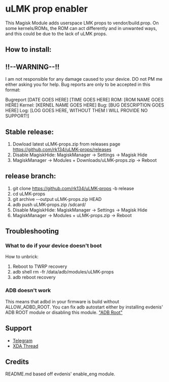 # uLMK prop enabler

This Magisk Module adds userspace LMK props to vendor/build.prop. On some kernels/ROMs, the ROM can act differently
and in unwanted ways, and this could be due to the lack of uLMK props.

## How to install:

## !!--WARNING--!!
I am not responsible for any damage caused to your device.
DO not PM me either asking you for help. 
Bug reports are only to be accepted in this format:

Bugreport [DATE GOES HERE] [TIME GOES HERE]
ROM: [ROM NAME GOES HERE]
Kernel: [KERNEL NAME GOES HERE]
Bug: [BUG DESCRIPTION GOES HERE]
Log: [LOG GOES HERE, WITHOUT THEM I WILL PROVIDE NO SUPPORT!]

## Stable release:
1. Dowload latest uLMK-props.zip from releases page
   https://github.com/rk134/uLMK-props/releases
2. Disable MagiskHide: MagiskManager -> Settings -> Magisk Hide
3. MagiskManager -> Modules + Downloads/uLMK-props.zip -> Reboot

## release branch:
1. git clone https://github.com/rk134/uLMK-props -b release
2. cd uLMK-props
3. git archive --output uLMK-props.zip HEAD
4. adb push uLMK-props.zip /sdcard/
5. Disable MagiskHide: MagiskManager -> Settings -> Magisk Hide
6. MagiskManager -> Modules + uLMK-props.zip -> Reboot

## Troubleshooting

### What to do if your device doesn't boot

How to unbrick:
1. Reboot to TWRP recovery
2. adb shell rm -fr /data/adb/modules/uLMK-props
3. adb reboot recovery

### ADB doesn't work

This means that adbd in your firmware is build without
ALLOW_ADBD_ROOT. You can fix adb autostart either by
installing evdenis' ADB ROOT module or disabling this module.
["ADB Root"](https://github.com/evdenis/adb_root)


## Support

- [Telegram](https://t.me/joinchat/GsJfBBaxozXvVkSJhm0IOQ)
- [XDA Thread](https://forum.xda-developers.com/apps/magisk/module-debugging-modules-adb-root-t4050041)

## Credits

README.md based off evdenis' enable_eng module.
